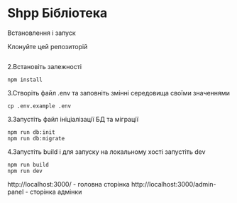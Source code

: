 # Shpp Бібліотека

Встановлення і запуск

Клонуйте цей репозиторій

```

```
2.Встановіть залежності
```
npm install
```
3.Створіть файл .env та заповніть змінні середовища своїми значеннями
```
cp .env.example .env
```

3.Запустіть файл ініціалізації БД та міграції
```
npm run db:init
npm run db:migrate

```
4.Запустіть build  і для запуску на локальному хості запустіть dev 
```
npm run build
npm run dev

```
http://localhost:3000/ - головна сторінка 
http://localhost:3000/admin-panel - сторінка адмінки
